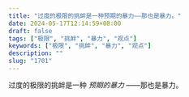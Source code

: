 ```yaml
---
title: "过度的极限的挑衅是一种预期的暴力——那也是暴力。"
date: 2024-05-17T12:14:59+08:00
draft: false
tags: ["极限", "挑衅", "暴力", "观点"]
keywords: ["极限", "挑衅", "暴力", "观点"]
description: ""
slug: "1701"
---
```


过度的极限的挑衅是一种 *预期的暴力* ——那也是暴力。